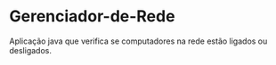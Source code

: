 # Gerenciador-de-Rede
Aplicação java que verifica se computadores na rede estão ligados ou desligados.
